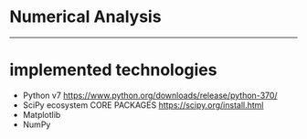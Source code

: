# Numerical Analysis

---

# implemented technologies

- Python v7 https://www.python.org/downloads/release/python-370/
- SciPy ecosystem CORE PACKAGES https://scipy.org/install.html
- Matplotlib 
- NumPy

